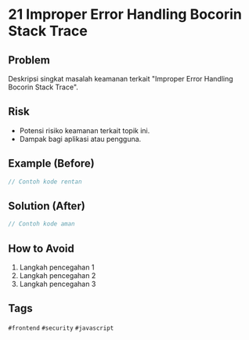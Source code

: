 # 21 Improper Error Handling Bocorin Stack Trace

## Problem
Deskripsi singkat masalah keamanan terkait "Improper Error Handling Bocorin Stack Trace".

## Risk
- Potensi risiko keamanan terkait topik ini.
- Dampak bagi aplikasi atau pengguna.

## Example (Before)
```javascript
// Contoh kode rentan
```

## Solution (After)
```javascript
// Contoh kode aman
```

## How to Avoid
1. Langkah pencegahan 1
2. Langkah pencegahan 2
3. Langkah pencegahan 3

## Tags
`#frontend` `#security` `#javascript`
